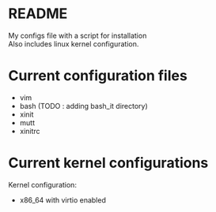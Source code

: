# README #
My configs file with a script for installation  
Also includes linux kernel configuration.  


# Current configuration files #
* vim  
* bash (TODO : adding bash_it directory)  
* xinit  
* mutt  
* xinitrc  
# Current kernel configurations #
Kernel configuration:  
* x86_64 with virtio enabled  
